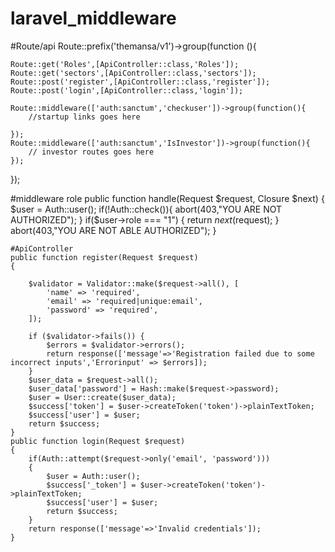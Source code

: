 # laravel_middleware

#Route/api
Route::prefix('themansa/v1')->group(function (){

    Route::get('Roles',[ApiController::class,'Roles']);
    Route::get('sectors',[ApiController::class,'sectors']);
    Route::post('register',[ApiController::class,'register']);
    Route::post('login',[ApiController::class,'login']);

    Route::middleware(['auth:sanctum','checkuser'])->group(function(){
        //startup links goes here
        
    });
    Route::middleware(['auth:sanctum','IsInvestor'])->group(function(){
        // investor routes goes here 
    });

});

#middleware role
public function handle(Request $request, Closure $next)
    {
        $user = Auth::user();
        if(!Auth::check()){
            abort(403,"YOU ARE NOT AUTHORIZED");
        }
        if($user->role === "1")
        {
            return $next($request); 
        }
       abort(403,"YOU ARE NOT ABLE AUTHORIZED");
    }
    
    #ApiController
    public function register(Request $request)
    {
       
        $validator = Validator::make($request->all(), [
            'name' => 'required',
            'email' => 'required|unique:email',
            'password' => 'required',
        ]);
 
        if ($validator->fails()) {
            $errors = $validator->errors();
            return response(['message'=>'Registration failed due to some incorrect inputs','Errorinput' => $errors]);
        }
        $user_data = $request->all();
        $user_data['password'] = Hash::make($request->password);
        $user = User::create($user_data);
        $success['token'] = $user->createToken('token')->plainTextToken;
        $success['user'] = $user;
        return $success;
    }
    public function login(Request $request)
    {
        if(Auth::attempt($request->only('email', 'password')))
        {
            $user = Auth::user();
            $success['_token'] = $user->createToken('token')->plainTextToken;
            $success['user'] = $user;
            return $success;
        }
        return response(['message'=>'Invalid credentials']);
    }
